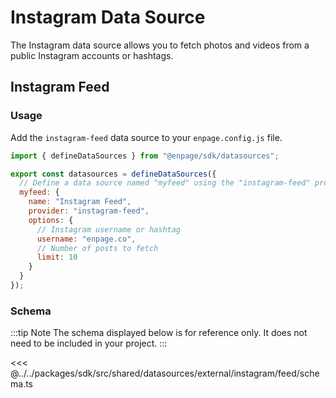 # Instagram Data Source

The Instagram data source allows you to fetch photos and videos from a public Instagram accounts or hashtags.

## Instagram Feed

### Usage

Add the `instagram-feed` data source to your `enpage.config.js` file.

```javascript
import { defineDataSources } from "@enpage/sdk/datasources";

export const datasources = defineDataSources({
  // Define a data source named "myfeed" using the "instagram-feed" provider
  myfeed: {
    name: "Instagram Feed",
    provider: "instagram-feed",
    options: {
      // Instagram username or hashtag
      username: "enpage.co",
      // Number of posts to fetch
      limit: 10
    }
  }
});
```

### Schema

:::tip Note
The schema displayed below is for reference only. It does not need to be included in your project.
:::

<<< @../../packages/sdk/src/shared/datasources/external/instagram/feed/schema.ts
